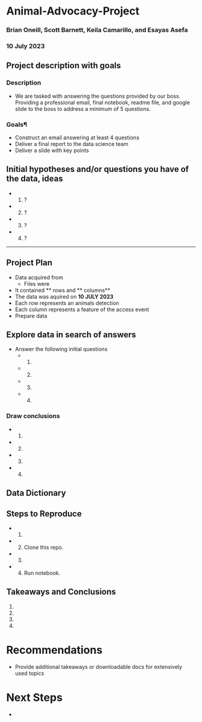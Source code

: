 # Animal-Advocacy-Project
### Brian Oneill, Scott Barnett, Keila Camarillo, and Esayas Asefa
### 10 July 2023
## Project description with goals
### Description
* We are tasked with answering the questions provided by our boss. Providing a professional email, final notebook, readme file, and google slide to the boss to address a minimum of 5 questions.

### Goals¶
* Construct an email answering at least 4 questions 
* Deliver a final report to the data science team 
* Deliver a slide with key points

## Initial hypotheses and/or questions you have of the data, ideas

* 1. ?
* 2. ?
* 3. ?
* 4. ?

*****************************************
## Project Plan 
* Data acquired from 
    * Files were 
* It contained ** rows and ** columns**
* The data was aquired on **10 JULY 2023**
* Each row represents an animals detection
* Each column represents a feature of the access event
* Prepare data

   
## Explore data in search of answers
* Answer the following initial questions
    * 1. 
    * 2. 
    * 3. 
    * 4. 


### Draw conclusions
* 1.
* 2. 
* 3. 
* 4. 

## Data Dictionary

## Steps to Reproduce
* 1. 
* 2. Clone this repo.
* 3. 
* 4. Run notebook.

## Takeaways and Conclusions
1. 

2. 

3. 

4. 



# Recommendations
* Provide additional takeaways or downloadable docs for extensively used topics

# Next Steps
* 